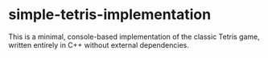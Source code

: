 # simple-tetris-implementation
This is a minimal, console-based implementation of the classic Tetris game, written entirely in C++ without external dependencies.

